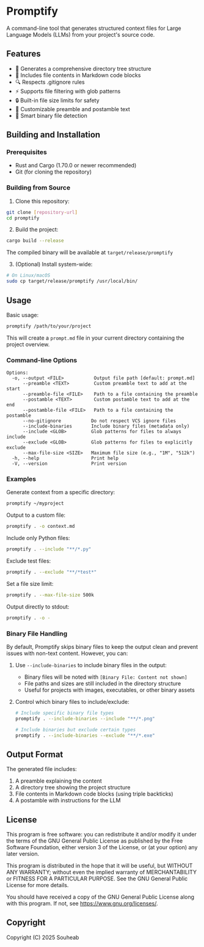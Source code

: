 # Promptify

A command-line tool that generates structured context files for Large Language Models (LLMs) from your project's source code.

## Features

- 📂 Generates a comprehensive directory tree structure
- 📝 Includes file contents in Markdown code blocks
- 🔍 Respects .gitignore rules
- ⚡ Supports file filtering with glob patterns
- 🔒 Built-in file size limits for safety
- 🎨 Customizable preamble and postamble text
- 🚫 Smart binary file detection 

## Building and Installation

### Prerequisites

- Rust and Cargo (1.70.0 or newer recommended)
- Git (for cloning the repository)

### Building from Source

1. Clone this repository:
```bash
git clone [repository-url]
cd promptify
```

2. Build the project:
```bash
cargo build --release
```

The compiled binary will be available at `target/release/promptify`

3. (Optional) Install system-wide:
```bash
# On Linux/macOS
sudo cp target/release/promptify /usr/local/bin/
```

## Usage

Basic usage:

```bash
promptify /path/to/your/project
```

This will create a `prompt.md` file in your current directory containing the project overview.

### Command-line Options

```
Options:
  -o, --output <FILE>           Output file path [default: prompt.md]
      --preamble <TEXT>         Custom preamble text to add at the start
      --preamble-file <FILE>    Path to a file containing the preamble
      --postamble <TEXT>        Custom postamble text to add at the end
      --postamble-file <FILE>   Path to a file containing the postamble
      --no-gitignore           Do not respect VCS ignore files
      --include-binaries       Include binary files (metadata only)
      --include <GLOB>         Glob patterns for files to always include
      --exclude <GLOB>         Glob patterns for files to explicitly exclude
      --max-file-size <SIZE>   Maximum file size (e.g., "1M", "512k")
  -h, --help                   Print help
  -V, --version                Print version
```

### Examples

Generate context from a specific directory:
```bash
promptify ~/myproject
```

Output to a custom file:
```bash
promptify . -o context.md
```

Include only Python files:
```bash
promptify . --include "**/*.py"
```

Exclude test files:
```bash
promptify . --exclude "**/*test*"
```

Set a file size limit:
```bash
promptify . --max-file-size 500k
```

Output directly to stdout:
```bash
promptify . -o -
```

### Binary File Handling

By default, Promptify skips binary files to keep the output clean and prevent issues with non-text content. However, you can:

1. Use `--include-binaries` to include binary files in the output:
   - Binary files will be noted with `[Binary File: Content not shown]`
   - File paths and sizes are still included in the directory structure
   - Useful for projects with images, executables, or other binary assets

2. Control which binary files to include/exclude:
   ```bash
   # Include specific binary file types
   promptify . --include-binaries --include "**/*.png"
   
   # Include binaries but exclude certain types
   promptify . --include-binaries --exclude "**/*.exe"
   ```


## Output Format

The generated file includes:

1. A preamble explaining the content
2. A directory tree showing the project structure
3. File contents in Markdown code blocks (using triple backticks)
4. A postamble with instructions for the LLM

## License

This program is free software: you can redistribute it and/or modify
it under the terms of the GNU General Public License as published by
the Free Software Foundation, either version 3 of the License, or
(at your option) any later version.

This program is distributed in the hope that it will be useful,
but WITHOUT ANY WARRANTY; without even the implied warranty of
MERCHANTABILITY or FITNESS FOR A PARTICULAR PURPOSE. See the
GNU General Public License for more details.

You should have received a copy of the GNU General Public License
along with this program. If not, see <https://www.gnu.org/licenses/>.

## Copyright

Copyright (C) 2025 Souheab